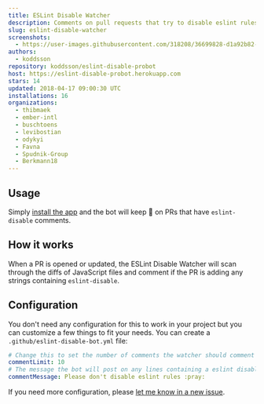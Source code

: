```yaml
---
title: ESLint Disable Watcher
description: Comments on pull requests that try to disable eslint rules.
slug: eslint-disable-watcher
screenshots:
  - https://user-images.githubusercontent.com/318208/36699828-d1a92b82-1b45-11e8-9a4d-91da0852d7da.png
authors:
  - koddsson
repository: koddsson/eslint-disable-probot
host: https://eslint-disable-probot.herokuapp.com
stars: 14
updated: 2018-04-17 09:00:30 UTC
installations: 16
organizations:
  - thibmaek
  - ember-intl
  - buschtoens
  - levibostian
  - odykyi
  - Favna
  - Spudnik-Group
  - Berkmann18
---
```


## Usage

Simply [install the app](https://github.com/apps/eslint-disable-watcher) and the bot will keep 👀 on PRs that have `eslint-disable` comments.

## How it works

When a PR is opened or updated, the ESLint Disable Watcher will scan through the diffs of JavaScript files and comment if the PR is adding any strings containing `eslint-disable`.

## Configuration

You don't need any configuration for this to work in your project but you can customize a few things to fit your needs. You can create a `.github/eslint-disable-bot.yml` file:

```yml
# Change this to set the number of comments the watcher should comment on a given PR.
commentLimit: 10
# The message the bot will post on any lines containing a eslint disable comment.
commentMessage: Please don't disable eslint rules :pray:
```

If you need more configuration, please [let me know in a new issue](https://github.com/koddsson/eslint-disable-probot/issues/new?title=[Config]&body=Can%20you%20please%20add%20the%20___%20config%20option).
